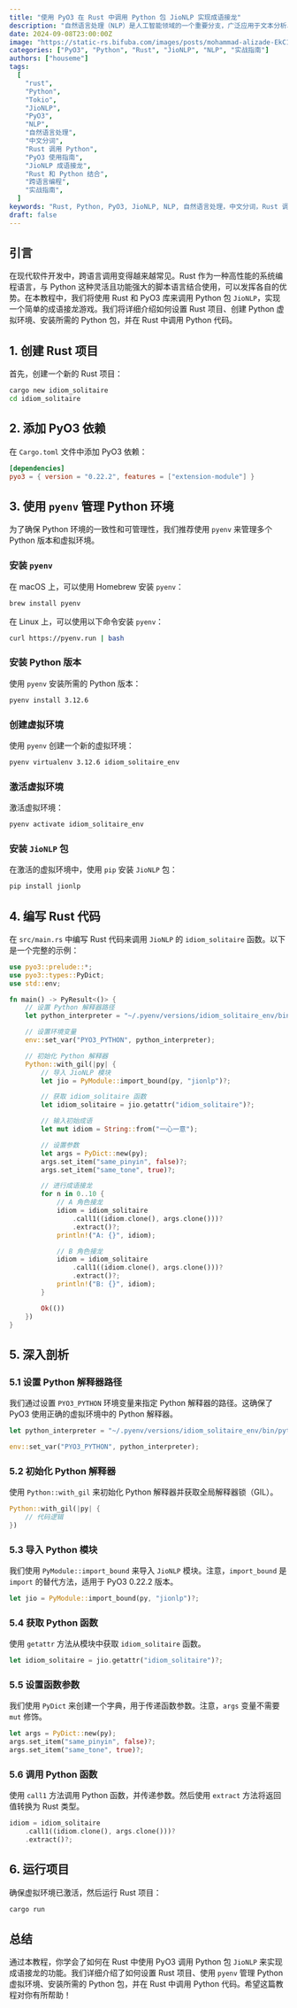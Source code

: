 ```yaml
---
title: "使用 PyO3 在 Rust 中调用 Python 包 JioNLP 实现成语接龙"
description: "自然语言处理（NLP）是人工智能领域的一个重要分支，广泛应用于文本分析、情感分析、机器翻译等场景。Python 因其丰富的库生态系统和易用性成为 NLP 开发者的首选语言，而 Rust 则以其高性能和内存安全特性逐渐受到关注。本教程详细介绍了如何使用 Rust 和 PyO3 库调用 Python 包 `JioNLP`，实现一个简单的成语接龙游戏。通过本教程，你将学会如何设置 Rust 项目、创建 Python 虚拟环境、安装所需的 Python 包，并在 Rust 中调用 Python 代码。"
date: 2024-09-08T23:00:00Z
image: "https://static-rs.bifuba.com/images/posts/mohammad-alizade-EkC1RcOmfmE-unsplash.jpg"
categories: ["PyO3", "Python", "Rust", "JioNLP", "NLP", "实战指南"]
authors: ["houseme"]
tags:
  [
    "rust",
    "Python",
    "Tokio",
    "JioNLP",
    "PyO3",
    "NLP",
    "自然语言处理",
    "中文分词",
    "Rust 调用 Python",
    "PyO3 使用指南",
    "JioNLP 成语接龙",
    "Rust 和 Python 结合",
    "跨语言编程",
    "实战指南",
  ]
keywords: "Rust, Python, PyO3, JioNLP, NLP, 自然语言处理，中文分词，Rust 调用 Python,PyO3 使用指南，JioNLP 成语接龙，Rust 和 Python 结合，跨语言编程,实战指南"
draft: false
---
```


## 引言

在现代软件开发中，跨语言调用变得越来越常见。Rust 作为一种高性能的系统编程语言，与 Python 这种灵活且功能强大的脚本语言结合使用，可以发挥各自的优势。在本教程中，我们将使用 Rust 和 PyO3 库来调用 Python 包 `JioNLP`，实现一个简单的成语接龙游戏。我们将详细介绍如何设置 Rust 项目、创建 Python 虚拟环境、安装所需的 Python 包，并在 Rust 中调用 Python 代码。

## 1. 创建 Rust 项目

首先，创建一个新的 Rust 项目：

```bash
cargo new idiom_solitaire
cd idiom_solitaire
```

## 2. 添加 PyO3 依赖

在 `Cargo.toml` 文件中添加 PyO3 依赖：

```toml
[dependencies]
pyo3 = { version = "0.22.2", features = ["extension-module"] }
```

## 3. 使用 `pyenv` 管理 Python 环境

为了确保 Python 环境的一致性和可管理性，我们推荐使用 `pyenv` 来管理多个 Python 版本和虚拟环境。

### 安装 `pyenv`

在 macOS 上，可以使用 Homebrew 安装 `pyenv`：

```bash
brew install pyenv
```

在 Linux 上，可以使用以下命令安装 `pyenv`：

```bash
curl https://pyenv.run | bash
```

### 安装 Python 版本

使用 `pyenv` 安装所需的 Python 版本：

```bash
pyenv install 3.12.6
```

### 创建虚拟环境

使用 `pyenv` 创建一个新的虚拟环境：

```bash
pyenv virtualenv 3.12.6 idiom_solitaire_env
```

### 激活虚拟环境

激活虚拟环境：

```bash
pyenv activate idiom_solitaire_env
```

### 安装 `JioNLP` 包

在激活的虚拟环境中，使用 `pip` 安装 `JioNLP` 包：

```bash
pip install jionlp
```

## 4. 编写 Rust 代码

在 `src/main.rs` 中编写 Rust 代码来调用 `JioNLP` 的 `idiom_solitaire` 函数。以下是一个完整的示例：

```rust
use pyo3::prelude::*;
use pyo3::types::PyDict;
use std::env;

fn main() -> PyResult<()> {
    // 设置 Python 解释器路径
    let python_interpreter = "~/.pyenv/versions/idiom_solitaire_env/bin/python";  // 根据你的 pyenv 路径调整

    // 设置环境变量
    env::set_var("PYO3_PYTHON", python_interpreter);

    // 初始化 Python 解释器
    Python::with_gil(|py| {
        // 导入 JioNLP 模块
        let jio = PyModule::import_bound(py, "jionlp")?;

        // 获取 idiom_solitaire 函数
        let idiom_solitaire = jio.getattr("idiom_solitaire")?;

        // 输入初始成语
        let mut idiom = String::from("一心一意");

        // 设置参数
        let args = PyDict::new(py);
        args.set_item("same_pinyin", false)?;
        args.set_item("same_tone", true)?;

        // 进行成语接龙
        for n in 0..10 {
            // A 角色接龙
            idiom = idiom_solitaire
                .call1((idiom.clone(), args.clone()))?
                .extract()?;
            println!("A: {}", idiom);

            // B 角色接龙
            idiom = idiom_solitaire
                .call1((idiom.clone(), args.clone()))?
                .extract()?;
            println!("B: {}", idiom);
        }

        Ok(())
    })
}
```

## 5. 深入剖析

### 5.1 设置 Python 解释器路径

我们通过设置 `PYO3_PYTHON` 环境变量来指定 Python 解释器的路径。这确保了 PyO3 使用正确的虚拟环境中的 Python 解释器。

```rust
let python_interpreter = "~/.pyenv/versions/idiom_solitaire_env/bin/python";  // 根据你的 pyenv 路径调整

env::set_var("PYO3_PYTHON", python_interpreter);
```

### 5.2 初始化 Python 解释器

使用 `Python::with_gil` 来初始化 Python 解释器并获取全局解释器锁（GIL）。

```rust
Python::with_gil(|py| {
    // 代码逻辑
})
```

### 5.3 导入 Python 模块

我们使用 `PyModule::import_bound` 来导入 `JioNLP` 模块。注意，`import_bound` 是 `import` 的替代方法，适用于 PyO3 0.22.2 版本。

```rust
let jio = PyModule::import_bound(py, "jionlp")?;
```

### 5.4 获取 Python 函数

使用 `getattr` 方法从模块中获取 `idiom_solitaire` 函数。

```rust
let idiom_solitaire = jio.getattr("idiom_solitaire")?;
```

### 5.5 设置函数参数

我们使用 `PyDict` 来创建一个字典，用于传递函数参数。注意，`args` 变量不需要 `mut` 修饰。

```rust
let args = PyDict::new(py);
args.set_item("same_pinyin", false)?;
args.set_item("same_tone", true)?;
```

### 5.6 调用 Python 函数

使用 `call1` 方法调用 Python 函数，并传递参数。然后使用 `extract` 方法将返回值转换为 Rust 类型。

```rust
idiom = idiom_solitaire
    .call1((idiom.clone(), args.clone()))?
    .extract()?;
```

## 6. 运行项目

确保虚拟环境已激活，然后运行 Rust 项目：

```bash
cargo run
```

## 总结

通过本教程，你学会了如何在 Rust 中使用 PyO3 调用 Python 包 `JioNLP` 来实现成语接龙的功能。我们详细介绍了如何设置 Rust 项目、使用 `pyenv` 管理 Python 虚拟环境、安装所需的 Python 包，并在 Rust 中调用 Python 代码。希望这篇教程对你有所帮助！
